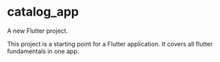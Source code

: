 # catalog_app

A new Flutter project.

This project is a starting point for a Flutter application. It covers all flutter fundamentals in one app.


